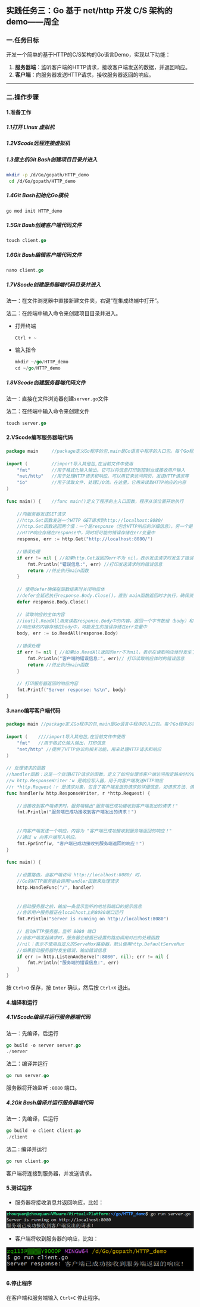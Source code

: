 ## 实践任务三：Go 基于 net/http 开发 C/S 架构的 demo——周全

### **一.任务目标**

开发一个简单的基于HTTP的C/S架构的Go语言Demo，实现以下功能：

1. **服务器端**：监听客户端的HTTP请求，接收客户端发送的数据，并返回响应。
2. **客户端**：向服务器发送HTTP请求，接收服务器返回的响应。

---

### 二.操作步骤

#### **1.准备工作**

##### 1.1打开 Linux 虚拟机

##### 1.2VScode远程连接虚拟机

##### 1.3宿主机Git Bash创建项目目录并进入

```bash
mkdir -p /d/Go/gopath/HTTP_demo
 cd /d/Go/gopath/HTTP_demo
```

##### **1.4Git Bash初始化Go模块**

```bash
go mod init HTTP_demo
```

##### **1.5Git Bash创建客户端代码文件**

```go
touch client.go
```

##### **1.6Git Bash编辑客户端代码文件**

```go
nano client.go
```

##### 1.7VScode创建服务器端代码目录并进入

法一：在文件浏览器中直接新建文件夹，右键“在集成终端中打开”。

法二：在终端中输入命令来创建项目目录并进入。

* 打开终端

  ```
  Ctrl + ~
  ```

* 输入指令

  ```go
  mkdir ~/go/HTTP_demo
  cd ~/go/HTTP_demo
  ```

##### 1.8VScode创建服务器端代码文件

法一：直接在文件浏览器创建`server.go`文件

法二：在终端中输入命令来创建文件

```go
touch server.go
```

#### **2.VScode编写服务器端代码**

```go
package main	 //package定义Go程序的包,main是Go语言中程序的入口包。每个Go程序必须有一个main包，且程序执行时会从main函数开始执行

import (		 //import导入其他包,在当前文件中使用
    "fmt"        //用于格式化输入输出。它可以将信息打印到控制台或接收用户输入
    "net/http"   //用于处理HTTP请求和响应。可以用它来访问网页，发送HTTP请求等
    "io"         //用于读取文件、处理I/O流。在这里，它用来读取HTTP响应的内容
)

func main() {    //func main()定义了程序的主入口函数，程序从该位置开始执行
   
    //向服务器发送GET请求
    //http.Get函数发送一个HTTP GET请求到http://localhost:8080/
    //http.Get函数返回两个值：一个是response（包含HTTP响应的详细信息），另一个是 err（错误信息，若请求失败时会非 nil）
    //HTTP响应存储在response中，同时将可能的错误存储在err变量中
    response, err := http.Get("http://localhost:8080/")
    
    //错误处理
    if err != nil { //如果http.Get返回的err不为 nil，表示发送请求时发生了错误
        fmt.Println("错误信息:", err) //打印发送请求时的错误信息
        return //终止执行main函数
    }

    // 使用defer确保在函数结束时关闭响应体
    //defer会延迟执行response.Body.Close()，直到 main函数返回时才执行，确保资源在函数结束时被正确关闭
    defer response.Body.Close()

    // 读取响应的主体内容
    //ioutil.ReadAll用来读取response.Body中的内容，返回一个字节数组（body）和可能发生的错误（err）
    //响应体的内容存储在body中，可能发生的错误存储在err变量中
    body, err := io.ReadAll(response.Body)
    
    //错误处理
    if err != nil { //如果io.ReadAll返回的err不为nil，表示在读取响应体时发生了错误
        fmt.Println("客户端的错误信息:", err)// 打印读取响应体时的错误信息
        return //终止执行main函数
    }

    // 打印服务器返回的响应内容
    fmt.Printf("Server response: %s\n", body)
}
```

#### **3.nano编写客户端代码**

```go
package main //package定义Go程序的包,main是Go语言中程序的入口包。每个Go程序必须有一个main包，且程序执行时会从main函数开始执行

import (    ////import导入其他包,在当前文件中使用
    "fmt"   //用于格式化输入输出，打印信息
    "net/http" //提供了HTTP协议的相关功能，用来处理HTTP请求和响应
)

// 处理请求的函数
//handler函数：这是一个处理HTTP请求的函数，定义了如何处理当客户端访问指定路由时的请求
//w http.ResponseWriter：w 是响应写入器，用于向客户端发送HTTP响应
//r *http.Request：r 是请求对象，包含了客户端发送的请求的详细信息，如请求方法、请求头、请求体等
func handler(w http.ResponseWriter, r *http.Request) {
   
    //当接收到客户端请求时，服务端输出"服务端已成功接收到客户端发出的请求！"
    fmt.Println("服务端已成功接收到客户端发出的请求！")
    

    //向客户端发送一个响应，内容为 "客户端已成功接收到服务端返回的响应！"
    //通过 w 向客户端写入响应。
    fmt.Fprintf(w, "客户端已成功接收到服务端返回的响应！")
}

func main() {

    //设置路由，当客户端访问 http://localhost:8080/ 时，
    //Go的HTTP服务器会调用handler函数来处理请求
    http.HandleFunc("/", handler)

    
    //启动服务器之前，输出一条显示监听的地址和端口的提示信息
    //告诉用户服务器正在localhost上的8080端口运行
    fmt.Println("Server is running on http://localhost:8080")

    // 启动HTTP服务器，监听 8080 端口
    //当客户端发起请求时，服务器会根据已设置的路由调用对应的处理函数
    //nil：表示不使用自定义的ServeMux路由器，默认使用http.DefaultServeMux
    //如果启动服务器时发生错误，输出错误信息
    if err := http.ListenAndServe(":8080", nil); err != nil {
        fmt.Println("服务端的错误信息:", err)
    }
}
```

按 `Ctrl+O` 保存，按 `Enter` 确认，然后按 `Ctrl+X` 退出。

#### 4.编译和运行

##### 4.1VScode编译并运行服务器端代码

法一：先编译，后运行

```go
go build -o server server.go
./server
```

法二：编译并运行

```go
go run server.go
```

服务器将开始监听 `:8080` 端口。

##### 4.2Git Bash编译并运行服务器端代码

法一：先编译，后运行

```go
go build -o client client.go
./client
```

法二 :  编译并运行

```go
go run client.go
```

客户端将连接到服务器，并发送请求。

#### **5.测试程序**

- 服务器将接收消息并返回响应，比如：

![image-20250213225407258](https://raw.githubusercontent.com/ZhouQuan-7237/image-bed/main/image-20250213225407258.png)

- 客户端将收到服务器的响应，比如：

![image-20250213225532808](https://raw.githubusercontent.com/ZhouQuan-7237/image-bed/main/image-20250213225532808.png)

#### **6.停止程序**

在客户端和服务端输入 `Ctrl+C` 停止程序。